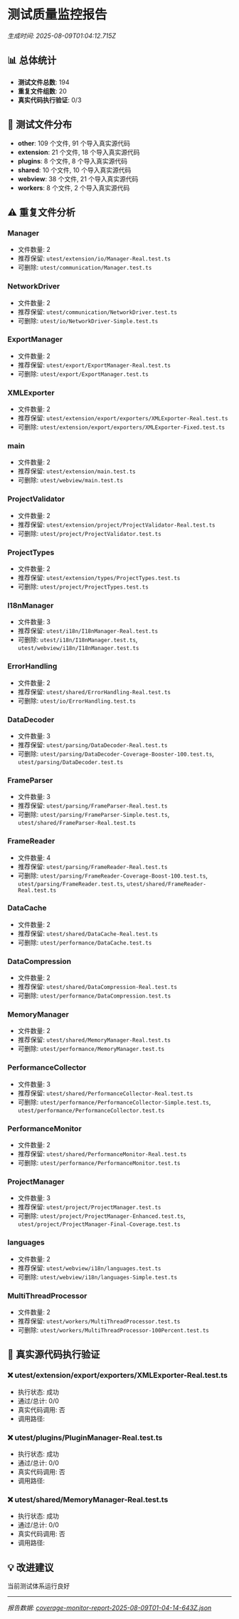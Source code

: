 # 测试质量监控报告

*生成时间: 2025-08-09T01:04:12.715Z*

## 📊 总体统计

- **测试文件总数**: 194
- **重复文件组数**: 20
- **真实代码执行验证**: 0/3

## 📁 测试文件分布

- **other**: 109 个文件, 91 个导入真实源代码
- **extension**: 21 个文件, 18 个导入真实源代码
- **plugins**: 8 个文件, 8 个导入真实源代码
- **shared**: 10 个文件, 10 个导入真实源代码
- **webview**: 38 个文件, 21 个导入真实源代码
- **workers**: 8 个文件, 2 个导入真实源代码

## ⚠️ 重复文件分析

### Manager
- 文件数量: 2
- 推荐保留: `utest/extension/io/Manager-Real.test.ts`
- 可删除: `utest/communication/Manager.test.ts`

### NetworkDriver
- 文件数量: 2
- 推荐保留: `utest/communication/NetworkDriver.test.ts`
- 可删除: `utest/io/NetworkDriver-Simple.test.ts`

### ExportManager
- 文件数量: 2
- 推荐保留: `utest/export/ExportManager-Real.test.ts`
- 可删除: `utest/export/ExportManager.test.ts`

### XMLExporter
- 文件数量: 2
- 推荐保留: `utest/extension/export/exporters/XMLExporter-Real.test.ts`
- 可删除: `utest/extension/export/exporters/XMLExporter-Fixed.test.ts`

### main
- 文件数量: 2
- 推荐保留: `utest/extension/main.test.ts`
- 可删除: `utest/webview/main.test.ts`

### ProjectValidator
- 文件数量: 2
- 推荐保留: `utest/extension/project/ProjectValidator-Real.test.ts`
- 可删除: `utest/project/ProjectValidator.test.ts`

### ProjectTypes
- 文件数量: 2
- 推荐保留: `utest/extension/types/ProjectTypes.test.ts`
- 可删除: `utest/project/ProjectTypes.test.ts`

### I18nManager
- 文件数量: 3
- 推荐保留: `utest/i18n/I18nManager-Real.test.ts`
- 可删除: `utest/i18n/I18nManager.test.ts`, `utest/webview/i18n/I18nManager.test.ts`

### ErrorHandling
- 文件数量: 2
- 推荐保留: `utest/shared/ErrorHandling-Real.test.ts`
- 可删除: `utest/io/ErrorHandling.test.ts`

### DataDecoder
- 文件数量: 3
- 推荐保留: `utest/parsing/DataDecoder-Real.test.ts`
- 可删除: `utest/parsing/DataDecoder-Coverage-Booster-100.test.ts`, `utest/parsing/DataDecoder.test.ts`

### FrameParser
- 文件数量: 3
- 推荐保留: `utest/parsing/FrameParser-Real.test.ts`
- 可删除: `utest/parsing/FrameParser-Simple.test.ts`, `utest/shared/FrameParser-Real.test.ts`

### FrameReader
- 文件数量: 4
- 推荐保留: `utest/parsing/FrameReader-Real.test.ts`
- 可删除: `utest/parsing/FrameReader-Coverage-Boost-100.test.ts`, `utest/parsing/FrameReader.test.ts`, `utest/shared/FrameReader-Real.test.ts`

### DataCache
- 文件数量: 2
- 推荐保留: `utest/shared/DataCache-Real.test.ts`
- 可删除: `utest/performance/DataCache.test.ts`

### DataCompression
- 文件数量: 2
- 推荐保留: `utest/shared/DataCompression-Real.test.ts`
- 可删除: `utest/performance/DataCompression.test.ts`

### MemoryManager
- 文件数量: 2
- 推荐保留: `utest/shared/MemoryManager-Real.test.ts`
- 可删除: `utest/performance/MemoryManager.test.ts`

### PerformanceCollector
- 文件数量: 3
- 推荐保留: `utest/shared/PerformanceCollector-Real.test.ts`
- 可删除: `utest/performance/PerformanceCollector-Simple.test.ts`, `utest/performance/PerformanceCollector.test.ts`

### PerformanceMonitor
- 文件数量: 2
- 推荐保留: `utest/shared/PerformanceMonitor-Real.test.ts`
- 可删除: `utest/performance/PerformanceMonitor.test.ts`

### ProjectManager
- 文件数量: 3
- 推荐保留: `utest/project/ProjectManager.test.ts`
- 可删除: `utest/project/ProjectManager-Enhanced.test.ts`, `utest/project/ProjectManager-Final-Coverage.test.ts`

### languages
- 文件数量: 2
- 推荐保留: `utest/webview/i18n/languages.test.ts`
- 可删除: `utest/webview/i18n/languages-Simple.test.ts`

### MultiThreadProcessor
- 文件数量: 2
- 推荐保留: `utest/workers/MultiThreadProcessor.test.ts`
- 可删除: `utest/workers/MultiThreadProcessor-100Percent.test.ts`

## 🔬 真实源代码执行验证

### ❌ utest/extension/export/exporters/XMLExporter-Real.test.ts
- 执行状态: 成功
- 通过/总计: 0/0
- 真实代码调用: 否
- 调用路径: 

### ❌ utest/plugins/PluginManager-Real.test.ts
- 执行状态: 成功
- 通过/总计: 0/0
- 真实代码调用: 否
- 调用路径: 

### ❌ utest/shared/MemoryManager-Real.test.ts
- 执行状态: 成功
- 通过/总计: 0/0
- 真实代码调用: 否
- 调用路径: 

## 💡 改进建议

当前测试体系运行良好

---
*报告数据: [coverage-monitor-report-2025-08-09T01-04-14-643Z.json](./coverage-monitor-report-2025-08-09T01-04-14-643Z.json)*